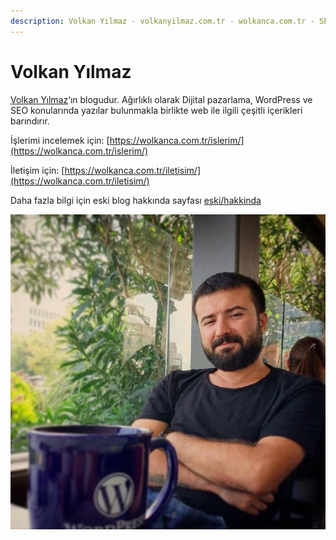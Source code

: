 ```yaml
---
description: Volkan Yılmaz - volkanyilmaz.com.tr - wolkanca.com.tr - SEO - WordPress
---
```


# Volkan Yılmaz

[Volkan Yılmaz](https://volkanyilmaz.com.tr/)‘ın blogudur. Ağırlıklı olarak Dijital pazarlama, WordPress ve SEO konularında yazılar bulunmakla birlikte web ile ilgili çeşitli içerikleri barındırır.

İşlerimi incelemek için: [https://wolkanca.com.tr/islerim/](https://wolkanca.com.tr/islerim/)

İletişim için: [https://wolkanca.com.tr/iletisim/](https://wolkanca.com.tr/iletisim/)

Daha fazla bilgi için eski blog hakkında sayfası [eski/hakkinda](https://wolkanca.com.tr/eski/hakkinda/)

![Volkan Y&#x131;lmaz](.gitbook/assets/volkan_profile.jpg)

